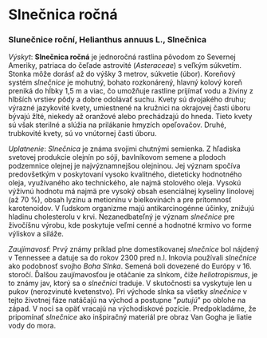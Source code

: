 Slnečnica ročná
===============

### Slunečnice roční, Helianthus annuus L., Slnečnica

*Výskyt*: **Slnečnica ročná** je jednoročná rastlina pôvodom zo Severnej
Ameriky, patriaca do čeľade astrovité (*Asteraceae*) s veľkým súkvetím. Stonka
môže dorásť až do výšky 3 metrov, súkvetie (úbor). Koreňový systém *slnečnice*
je mohutný, bohato rozkonárený, hlavný kolový koreň preniká do hĺbky 1,5 m a
viac, čo umožňuje rastline prijímať vodu a živiny z hlbších vrstiev pôdy a dobre
odolávať suchu. Kvety sú dvojakého druhu; výrazné jazykovité kvety, umiestnené
na kružnici na okrajovej časti úboru bývajú žlté, niekedy až oranžové alebo
prechádzajú do hneda. Tieto kvety sú však sterilné a slúžia na prilákanie
hmyzích opeľovačov. Druhé, trubkovité kvety, sú vo vnútornej časti úboru.

*Uplatnenie*: *Slnečnica* je známa svojimi chutnými semienka. Z hľadiska
svetovej produkcie olejnín po sóji, bavlníkovom semene a plodoch podzemnice
olejnej je najvýznamnejšou olejninou. Jej význam spočíva predovšetkým v
poskytovaní vysoko kvalitného, dieteticky hodnotného oleja, využívaného ako
technického, ale najmä stolového oleja. Vysokú výživnú hodnotu má najmä pre
vysoký obsah esenciálnej kyseliny linolovej (až 70 %), obsah lyzínu a metionínu
v bielkovinách a pre prítomnosť karotenoidov. V ľudskom organizme majú
antikarcinogénne účinky, znižujú hladinu cholesterolu v krvi. Nezanedbateľný je
význam *slnečnice* pre živočíšnu výrobu, kde poskytuje veľmi cenné a hodnotné
krmivo vo forme výliskov a siláže.

*Zaujímavosť*: Prvý známy príklad plne domestikovanej *slnečnice* bol nájdený v
Tennessee a datuje sa do rokov 2300 pred n.l. Inkovia používali *slnečnice* ako
podobnosť svojho *Boha Slnka*. Semená boli dovezené do Európy v 16. storočí.
Ďalšou zaujímavosťou je otáčanie za slnkom, čiže *heliotropismus*, je to známy
jav, ktorý sa o *slnečnici* traduje. V skutočnosti sa vyskytuje len u pukov
(nerozvinuté kvetenstvo). Pri východe slnka sa všetky *slnečnice* v tejto
životnej fáze natáčajú na východ a postupne "*putujú*" po oblohe na západ. V
noci sa opäť vracajú na východiskové pozície. Predpokladáme, že
pripomínať *slnečnice* ako inšpiračný materiál pre obraz Van Gogha je liatie
vody do mora.
